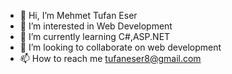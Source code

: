 - 👋 Hi, I’m Mehmet Tufan Eser
- 👀 I’m interested in Web Development
- 🌱 I’m currently learning C#,ASP.NET
- 💞️ I’m looking to collaborate on web development
- 📫 How to reach me tufaneser8@gmail.com

<!---
MehmetTufan052/MehmetTufan052 is a ✨ special ✨ repository because its `README.md` (this file) appears on your GitHub profile.
You can click the Preview link to take a look at your changes.
--->
